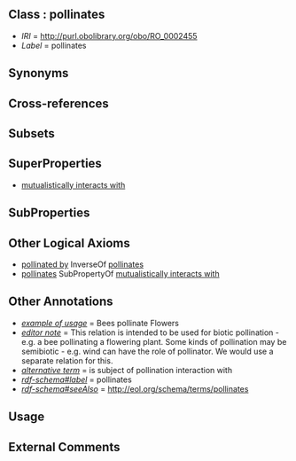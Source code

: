 
## Class : pollinates

 * *IRI* = http://purl.obolibrary.org/obo/RO_0002455
 * *Label* = pollinates

## Synonyms


## Cross-references


## Subsets


## SuperProperties

 * [mutualistically interacts with](../../RO/42/RO_0002442.md)

## SubProperties


## Other Logical Axioms

 * [pollinated by](../../RO/56/RO_0002456.md) InverseOf [pollinates](../../RO/55/RO_0002455.md)
 * [pollinates](../../RO/55/RO_0002455.md) SubPropertyOf [mutualistically interacts with](../../RO/42/RO_0002442.md)

## Other Annotations

 * *[example of usage](../../IAO/12/IAO_0000112.md)* = Bees pollinate Flowers
 * *[editor note](../../IAO/16/IAO_0000116.md)* = This relation is intended to be used for biotic pollination - e.g. a bee pollinating a flowering plant. Some kinds of pollination may be semibiotic - e.g. wind can have the role of pollinator. We would use a separate relation for this.
 * *[alternative term](../../IAO/18/IAO_0000118.md)* = is subject of pollination interaction with
 * *[rdf-schema#label](../../el/rdf-schema#label.md)* = pollinates
 * *[rdf-schema#seeAlso](../../so/rdf-schema#seeAlso.md)* = http://eol.org/schema/terms/pollinates

## Usage


## External Comments


